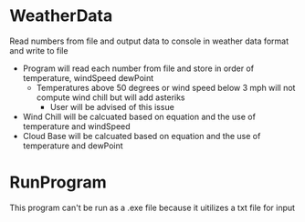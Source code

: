 # WeatherData
Read numbers from file and output data to console in weather data format and write to file
 - Program will read each number from file and store in order of temperature, windSpeed dewPoint
     - Temperatures above 50 degrees or wind speed below 3 mph will not compute wind chill but will add asteriks
        - User will be advised of this issue
 - Wind Chill will be calcuated based on equation and the use of temperature and windSpeed
 - Cloud Base will be calcuated based on equation and the use of temperature and dewPoint

# RunProgram
This program can't be run as a .exe file because it uitilizes a txt file for input
